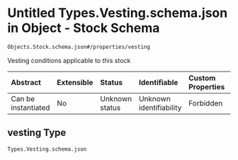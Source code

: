 # Untitled Types.Vesting.schema.json in Object - Stock Schema

```txt
Objects.Stock.schema.json#/properties/vesting
```

Vesting conditions applicable to this stock

| Abstract            | Extensible | Status         | Identifiable            | Custom Properties | Additional Properties | Access Restrictions | Defined In                                                                    |
| :------------------ | :--------- | :------------- | :---------------------- | :---------------- | :-------------------- | :------------------ | :---------------------------------------------------------------------------- |
| Can be instantiated | No         | Unknown status | Unknown identifiability | Forbidden         | Allowed               | none                | [Stock.schema.json*](../out/objects/Stock.schema.json "open original schema") |

## vesting Type

`Types.Vesting.schema.json`
